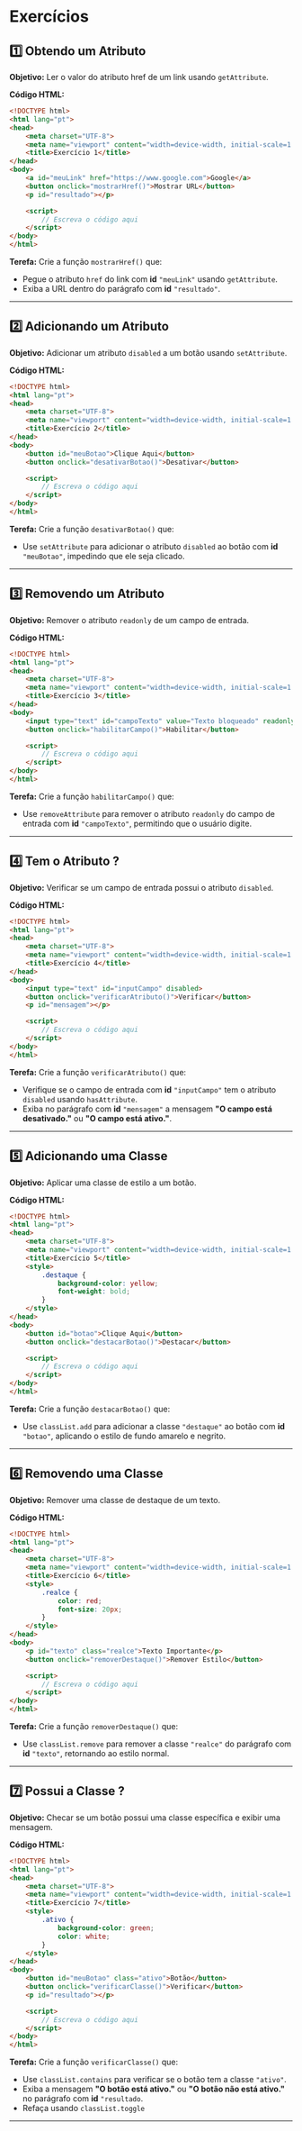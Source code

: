 # Exercícios

## 1️⃣ Obtendo um Atributo
**Objetivo:** Ler o valor do atributo href de um link usando `getAttribute`.

**Código HTML:**
```html
<!DOCTYPE html>
<html lang="pt">
<head>
    <meta charset="UTF-8">
    <meta name="viewport" content="width=device-width, initial-scale=1.0">
    <title>Exercício 1</title>
</head>
<body>
    <a id="meuLink" href="https://www.google.com">Google</a>
    <button onclick="mostrarHref()">Mostrar URL</button>
    <p id="resultado"></p>

    <script>
        // Escreva o código aqui
    </script>
</body>
</html>
```

**Terefa:**
Crie a função `mostrarHref()` que:

- Pegue o atributo `href` do link com **id** `"meuLink"` usando `getAttribute`.
- Exiba a URL dentro do parágrafo com **id** `"resultado"`.
--- 

## 2️⃣ Adicionando um Atributo
**Objetivo:** Adicionar um atributo `disabled` a um botão usando `setAttribute`.

**Código HTML:**
```html
<!DOCTYPE html>
<html lang="pt">
<head>
    <meta charset="UTF-8">
    <meta name="viewport" content="width=device-width, initial-scale=1.0">
    <title>Exercício 2</title>
</head>
<body>
    <button id="meuBotao">Clique Aqui</button>
    <button onclick="desativarBotao()">Desativar</button>

    <script>
        // Escreva o código aqui
    </script>
</body>
</html>
```

**Terefa:**
Crie a função `desativarBotao()` que:

- Use `setAttribute` para adicionar o atributo `disabled` ao botão com **id** `"meuBotao"`, impedindo que ele seja clicado.
--- 

## 3️⃣ Removendo um Atributo
**Objetivo:** Remover o atributo `readonly` de um campo de entrada.

**Código HTML:**
```html
<!DOCTYPE html>
<html lang="pt">
<head>
    <meta charset="UTF-8">
    <meta name="viewport" content="width=device-width, initial-scale=1.0">
    <title>Exercício 3</title>
</head>
<body>
    <input type="text" id="campoTexto" value="Texto bloqueado" readonly>
    <button onclick="habilitarCampo()">Habilitar</button>

    <script>
        // Escreva o código aqui
    </script>
</body>
</html>
```

**Terefa:**
Crie a função `habilitarCampo()` que:

- Use `removeAttribute` para remover o atributo `readonly` do campo de entrada com **id** `"campoTexto"`, permitindo que o usuário digite.

--- 

## 4️⃣ Tem o Atributo ?
**Objetivo:** Verificar se um campo de entrada possui o atributo `disabled`.

**Código HTML:**
```html
<!DOCTYPE html>
<html lang="pt">
<head>
    <meta charset="UTF-8">
    <meta name="viewport" content="width=device-width, initial-scale=1.0">
    <title>Exercício 4</title>
</head>
<body>
    <input type="text" id="inputCampo" disabled>
    <button onclick="verificarAtributo()">Verificar</button>
    <p id="mensagem"></p>

    <script>
        // Escreva o código aqui
    </script>
</body>
</html>
```

**Terefa:**
Crie a função `verificarAtributo()` que:

- Verifique se o campo de entrada com **id** `"inputCampo"` tem o atributo `disabled` usando `hasAttribute`.
- Exiba no parágrafo com **id** `"mensagem"` a mensagem **"O campo está desativado."** ou **"O campo está ativo."**.
--- 

## 5️⃣  Adicionando uma Classe
**Objetivo:** Aplicar uma classe de estilo a um botão.

**Código HTML:**
```html
<!DOCTYPE html>
<html lang="pt">
<head>
    <meta charset="UTF-8">
    <meta name="viewport" content="width=device-width, initial-scale=1.0">
    <title>Exercício 5</title>
    <style>
        .destaque {
            background-color: yellow;
            font-weight: bold;
        }
    </style>
</head>
<body>
    <button id="botao">Clique Aqui</button>
    <button onclick="destacarBotao()">Destacar</button>

    <script>
        // Escreva o código aqui
    </script>
</body>
</html>
```

**Terefa:**
Crie a função `destacarBotao()` que:

- Use `classList.add` para adicionar a classe `"destaque"` ao botão com **id** `"botao"`, aplicando o estilo de fundo amarelo e negrito.

--- 

## 6️⃣ Removendo uma Classe
**Objetivo:** Remover uma classe de destaque de um texto.

**Código HTML:**
```html
<!DOCTYPE html>
<html lang="pt">
<head>
    <meta charset="UTF-8">
    <meta name="viewport" content="width=device-width, initial-scale=1.0">
    <title>Exercício 6</title>
    <style>
        .realce {
            color: red;
            font-size: 20px;
        }
    </style>
</head>
<body>
    <p id="texto" class="realce">Texto Importante</p>
    <button onclick="removerDestaque()">Remover Estilo</button>

    <script>
        // Escreva o código aqui
    </script>
</body>
</html>
```

**Terefa:**
Crie a função `removerDestaque()` que:

- Use `classList.remove` para remover a classe `"realce"` do parágrafo com **id** `"texto"`, retornando ao estilo normal.

--- 

## 7️⃣ Possui a Classe ?
**Objetivo:** Checar se um botão possui uma classe específica e exibir uma mensagem.

**Código HTML:**
```html
<!DOCTYPE html>
<html lang="pt">
<head>
    <meta charset="UTF-8">
    <meta name="viewport" content="width=device-width, initial-scale=1.0">
    <title>Exercício 7</title>
    <style>
        .ativo {
            background-color: green;
            color: white;
        }
    </style>
</head>
<body>
    <button id="meuBotao" class="ativo">Botão</button>
    <button onclick="verificarClasse()">Verificar</button>
    <p id="resultado"></p>

    <script>
        // Escreva o código aqui
    </script>
</body>
</html>
```

**Terefa:**
Crie a função `verificarClasse()` que:

- Use `classList.contains` para verificar se o botão tem a classe `"ativo"`.
- Exiba a mensagem **"O botão está ativo."** ou **"O botão não está ativo."** no parágrafo com **id** `"resultado`.
- Refaça usando `classList.toggle`

--- 